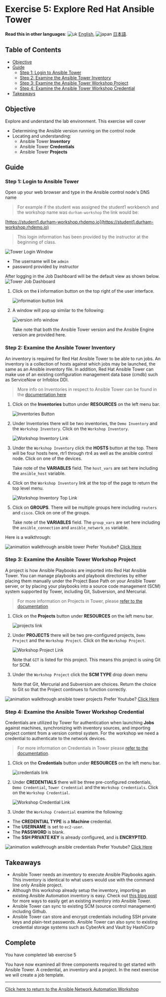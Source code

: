 # Exercise 5: Explore Red Hat Ansible Tower

**Read this in other languages**: ![uk](https://github.com/ansible/workshops/raw/devel/images/uk.png) [English](README.md),  ![japan](https://github.com/ansible/workshops/raw/devel/images/japan.png) [日本語](README.ja.md).

## Table of Contents

* [Objective](#objective)
* [Guide](#guide)
  * [Step 1: Login to Ansible Tower](#step-1-login-to-ansible-tower)
  * [Step 2: Examine the Ansible Tower Inventory](#step-2-examine-the-ansible-tower-inventory)
  * [Step 3: Examine the Ansible Tower Workshop Project](#step-3-examine-the-ansible-tower-workshop-project)
  * [Step 4: Examine the Ansible Tower Workshop Credential](#step-4-examine-the-ansible-tower-workshop-credential)
* [Takeaways](#takeaways)

## Objective

Explore and understand the lab environment.  This exercise will cover

* Determining the Ansible version running on the control node
* Locating and understanding:
  * Ansible Tower **Inventory**
  * Ansible Tower **Credentials**
  * Ansible Tower **Projects**

## Guide

### Step 1: Login to Ansible Tower

Open up your web browser and type in the Ansible control node's DNS name

> For example if the student was assigned the student1 workbench and the workshop name was `durham-workshop` the link would be:

[https://student1.durham-workshop.rhdemo.io](https://student1.durham-workshop.rhdemo.io)

> This login information has been provided by the instructor at the beginning of class.

![Tower Login Window](images/login_window.png)

* The username will be `admin`
* password provided by instructor

After logging in the Job Dashboard will be the default view as shown below.
![Tower Job Dashboard](images/tower_login.png)

1. Click on the **i** information button on the top right of the user interface.

    ![information button link](images/information_button.png)

2. A window will pop up similar to the following:

    ![version info window](images/version_info.png)

   Take note that both the Ansible Tower version and the Ansible Engine version are provided here.

### Step 2: Examine the Ansible Tower Inventory

An inventory is required for Red Hat Ansible Tower to be able to run jobs.  An inventory is a collection of hosts against which jobs may be launched, the same as an Ansible inventory file. In addition, Red Hat Ansible Tower can make use of an existing configuration management data base (cmdb) such as ServiceNow or Infoblox DDI.

> More info on Inventories in respect to Ansible Tower can be found in the [documentation here](https://docs.ansible.com/ansible-tower/latest/html/userguide/inventories.html)

1. Click on the **Inventories** button under **RESOURCES** on the left menu bar.

    ![Inventories Button](images/inventories.png)

2. Under Inventories there will be two inventories, the `Demo Inventory` and the `Workshop Inventory`.  Click on the `Workshop Inventory`.

    ![Workshop Inventory Link](images/workshop_inventory.png)

3. Under the `Workshop Inventory` click the **HOSTS** button at the top.  There will be four hosts here, rtr1 through rtr4 as well as the ansible control node.  Click on one of the devices.

     Take note of the **VARIABLES** field.  The `host_vars` are set here including the `ansible_host` variable.

4. Click on the `Workshop Inventory` link at the top of the page to return the top level menu.

    ![Workshop Inventory Top Link](images/workshop_inventory_top.png)

5. Click on **GROUPS**.  There will be multiple groups here including `routers` and `cisco`.  Click on one of the groups.

     Take note of the **VARIABLES** field. The `group_vars` are set here including the `ansible_connection` and `ansible_network_os` variable.

Here is a walkthrough:

![animation walkthrough ansible tower](images/inventory.gif)
Prefer Youtube?  [Click Here](https://youtu.be/4JNbFNSUS9g)

### Step 3: Examine the Ansible Tower Workshop Project

A project is how Ansible Playbooks are imported into Red Hat Ansible Tower.  You can manage playbooks and playbook directories by either placing them manually under the Project Base Path on your Ansible Tower server, or by placing your playbooks into a source code management (SCM) system supported by Tower, including Git, Subversion, and Mercurial.

> For more information on Projects in Tower, please [refer to the documentation](https://docs.ansible.com/ansible-tower/latest/html/userguide/projects.html)

1. Click on the **Projects** button under **RESOURCES** on the left menu bar.

    ![projects link](images/projects.png)

2. Under **PROJECTS** there will be two pre-configured projects, `Demo Project` and the `Workshop Project`.  Click on the `Workshop Project`.

    ![Workshop Project Link](images/workshop_project.png)

    Note that `GIT` is listed for this project.  This means this project is using Git for SCM.

3. Under the `Workshop Project` click the **SCM TYPE** drop down menu

    Note that Git, Mercurial and Subversion are choices.  Return the choice to Git so that the Project continues to function correctly.

![animation walkthrough ansible tower projects](images/projects.gif)
Prefer Youtube?  [Click Here](https://youtu.be/xRA97XTxMjA)

### Step 4: Examine the Ansible Tower Workshop Credential

Credentials are utilized by Tower for authentication when launching **Jobs** against machines, synchronizing with inventory sources, and importing project content from a version control system.  For the workshop we need a credential to authenticate to the network devices.

> For more information on Credentials in Tower please [refer to the documentation](https://docs.ansible.com/ansible-tower/latest/html/userguide/credentials.html).

1. Click on the **Credentials** button under **RESOURCES** on the left menu bar.

    ![credentials link](images/credentials.png)

2. Under **CREDENTIALS** there will be three pre-configured credentials, `Demo Credential`, `Tower Credential` and the `Workshop Credentials`.  Click on the `Workshop Credential`.

    ![Workshop Credential Link](images/workshop_credential.png)

3. Under the `Workshop Credential` examine the following:

* The **CREDENTIAL TYPE** is a **Machine** credential.
* The **USERNAME** is set to `ec2-user`.
* The **PASSWORD** is blank.
* The **SSH PRIVATE KEY** is already configured, and is **ENCRYPTED**.

![animation walkthrough ansible credentials](images/credentials.gif)
Prefer Youtube?  [Click Here](https://youtu.be/UT0t_hlNw-c)

## Takeaways

* Ansible Tower needs an inventory to execute Ansible Playbooks again.  This inventory is identical to what users would use with the command line only Ansible project.
* Although this workshop already setup the inventory, importing an existing Ansible Automation inventory is easy.  Check out [this blog post](https://www.ansible.com/blog/three-quick-ways-to-move-your-ansible-inventory-into-red-hat-ansible-tower) for more ways to easily get an existing inventory into Ansible Tower.
* Ansible Tower can sync to existing SCM (source control management) including Github.
* Ansible Tower can store and encrypt credentials including SSH private keys and plain-text passwords.  Ansible Tower can also sync to existing credential storage systems such as CyberArk and Vault by HashiCorp

## Complete

You have completed lab exercise 5

You have now examined all three components required to get started with Ansible Tower.  A credential, an inventory and a project.  In the next exercise we will create a job template.

---
[Click here to return to the Ansible Network Automation Workshop](../README.md)
